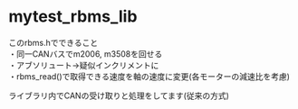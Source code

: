 # mytest_rbms_lib  
このrbms.hでできること    
・同一CANバスでm2006, m3508を回せる  
・アブソリュート->疑似インクリメントに  
・rbms_read()で取得できる速度を軸の速度に変更(各モーターの減速比を考慮)  
   
ライブラリ内でCANの受け取りと処理をしてます(従来の方式)
